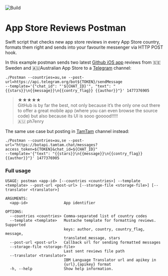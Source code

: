 ![Build](https://github.com/vox-humana/AppReviewPostman/workflows/Build/badge.svg)
# App Store Reviews Postman

Swift script that checks new app store reviews in every App Store country, formats them right and sends into your favourite messenger via HTTP POST hook.

In this example postman sends two latest [Github iOS app](https://apps.apple.com/app/github/id1477376905) reviews from 🇸🇪Sweden and 🇦🇺Australian App Store to a [Telegram](https://telegram.org) channel:  
```
./Postman --countries=au,se --post-url=https://api.telegram.org/bot${TOKEN}/sendMessage  
--template='{"chat_id": "'${CHAT_ID}'", "text": "{{stars}}\n{{message}}\n{{contry_flag}} {{author}}"}' 1477376905
```
> ★★★★★  
> GitHub is by far the best, not only because it’s the only one out there to offer a great mobile app (where you can even browse the source code) but also because its UI is sooo gooood!!!!!  
> 🇦🇺 ph7enry

The same use case but posting in [TamTam](https://tamtam.chat) channel instead:
```
./Postman --countries=au,se --post-url="https://botapi.tamtam.chat/messages?access_token=${TOKEN}&chat_id=${CHAT_ID}"  
--template='{"text": "{{stars}}\n{{message}}\n{{contry_flag}} {{author}}"}' 1477376905
```

### Full usage
```
USAGE: postman <app-id> [--countries <countries>] --template <template> --post-url <post-url> [--storage-file <storage-file>] [--translator <translator>]

ARGUMENTS:
  <app-id>                App identifier 

OPTIONS:
  --countries <countries> Comma-separated list of country codes 
  --template <template>   Mustache template for formatting reviews. Supported
                          keys: author, country, country_flag, message,
                          translated_message, stars 
  --post-url <post-url>   Callback url for sending formatted messages 
  --storage-file <storage-file>
                          Last sent reviews file path 
  --translator <translator>
                          IBM Language Translator url and apikey in
                          {url},{apikey} format 
  -h, --help              Show help information.
```
